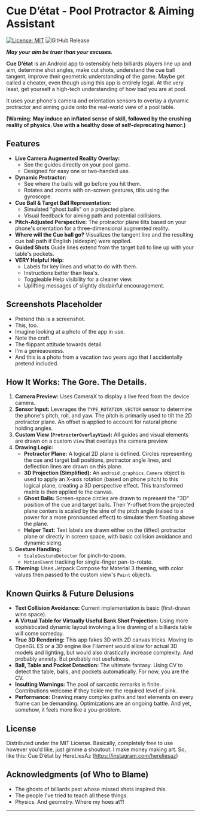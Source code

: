 # Cue D’état - Pool Protractor & Aiming Assistant

[![License: MIT](https://img.shields.io/badge/License-MIT-yellow.svg)](https://opensource.org/licenses/MIT)
![GitHub Release](https://img.shields.io/github/v/release/hereliesaz/CueDetat)


**_May your aim be truer than your excuses._**


**Cue D’état** is an Android app to ostensibly help billiards players line up and aim, determine shot angles, make cut shots, understand the cue ball tangent, improve their geometric understanding of the game. Maybe get called a cheater, even though using this app is entirely legal. At the very least, get yourself a high-tech understanding of how bad you are at pool.

It uses your phone's camera and orientation sensors to overlay a dynamic protractor and aiming guide onto the real-world view of a pool table.

**(Warning: May induce an inflated sense of skill, followed by the crushing reality of physics. Use with a healthy dose of self-deprecating humor.)**



## Features

*   **Live Camera Augmented Reality Overlay:**
    *   See the guides directly on your pool game.
    *   Designed for easy one or two-handed use. 
*   **Dynamic Protractor:**
    *   See where the balls will go before you hit them.  
    *   Rotates and zooms with on-screen gestures, tilts using the gyroscope. 
*   **Cue Ball & Target Ball Representation:**
    *   Simulated "ghost balls" on a projected plane.
    *   Visual feedback for aiming path and potential collisions.
*   **Pitch-Adjusted Perspective:** The protractor plane tilts based on your phone's orientation for a three-dimensional augmented reality.
*   **Where will the Cue ball go?** Visualizes the tangent line and the resulting cue ball path if English (sidespin) were applied.
*   **Guided Shots** Guide lines extend from the target ball to line up with your table's pockets.
*   **VERY Helpful Help:**
    *   Labels for key lines and what to do with them.
    *   Instructions better than Ikea's.
    *   Toggleable Help visibility for a cleaner view.
    *   Uplifting messages of slightly disdainful encouragement.



## Screenshots Placeholder

*   Pretend this is a screenshot.
*   This, too.
*   Imagine looking at a photo of the app in use.
*   Note the craft.
*   The flippant attitude towards detail.
*   I'm a genieaouxess.
*   And this is a photo from a vacation two years ago that I accidentally pretend included.



## How It Works: The Gore. The Details.

1.  **Camera Preview:** Uses CameraX to display a live feed from the device camera.
2.  **Sensor Input:** Leverages the `TYPE_ROTATION_VECTOR` sensor to determine the phone's pitch, roll, and yaw. The pitch is primarily used to tilt the 2D protractor plane. An offset is applied to account for natural phone holding angles.
3.  **Custom View (`ProtractorOverlayView`):** All guides and visual elements are drawn on a custom `View` that overlays the camera preview.
4.  **Drawing Logic:**
    *   **Protractor Plane:** A logical 2D plane is defined. Circles representing the cue and target ball positions, protractor angle lines, and deflection lines are drawn on this plane.
    *   **3D Projection (Simplified):** An `android.graphics.Camera` object is used to apply an X-axis rotation (based on phone pitch) to this logical plane, creating a 3D perspective effect. This transformed matrix is then applied to the canvas.
    *   **Ghost Balls:** Screen-space circles are drawn to represent the "3D" position of the cue and target balls. Their Y-offset from the projected plane centers is scaled by the sine of the pitch angle (raised to a power for a more pronounced effect) to simulate them floating above the plane.
    *   **Helper Text:** Text labels are drawn either on the (lifted) protractor plane or directly in screen space, with basic collision avoidance and dynamic sizing.
5.  **Gesture Handling:**
    *   `ScaleGestureDetector` for pinch-to-zoom.
    *   `MotionEvent` tracking for single-finger pan-to-rotate.
6.  **Theming:** Uses Jetpack Compose for Material 3 theming, with color values then passed to the custom view's `Paint` objects.



## Known Quirks & Future Delusions

*   **Text Collision Avoidance:** Current implementation is basic (first-drawn wins space).
*   **A Virtual Table for Virtually Useful Bank Shot Projection:** Using more sophisticated dynamic layout involving a line drawing of a billiards table will come someday.
*   **True 3D Rendering:** This app fakes 3D with 2D canvas tricks. Moving to OpenGL ES or a 3D engine like Filament would allow for actual 3D models and lighting, but would also drastically increase complexity. And probably anxiety. But probably not usefulness.
*   **Ball, Table and Pocket Detection:** The ultimate fantasy. Using CV to detect the table, balls, and pockets automatically. For now, you are the CV.
*   **Insulting Warnings:** The pool of sarcastic remarks is finite. Contributions welcome if they tickle me the required level of pink.
*   **Performance:** Drawing many complex paths and text elements on every frame can be demanding. Optimizations are an ongoing battle. And yet, somehow, it feels more like a you-problem.



## License

Distributed under the MIT License. Basically, completely free to use however you'd like, just gimme a shoutout. I make money making art. So, like this:
Cue D’état by HereLiesAz (https://instagram.com/hereliesaz)


## Acknowledgments (of Who to Blame)

*   The ghosts of billiards past whose missed shots inspired this.
*   The people I've tried to teach all these things.
*   Physics. And geometry. Where my hoes at?!

---

